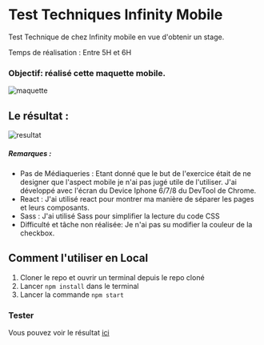 # Test Techniques Infinity Mobile

Test Technique de chez Infinity mobile en vue d'obtenir un stage.

Temps de réalisation : Entre 5H et 6H

### Objectif: réalisé cette maquette mobile. 
 ![maquette](https://i.ibb.co/xJPYPF9/test-decoupe-2.png)
 
## Le résultat : 
 ![resultat](https://i.ibb.co/HTN9Lgn/test-infinity.png)
 
##### Remarques : 
* Pas de Médiaqueries : Etant donné que le but de l'exercice était de ne designer que l'aspect mobile je n'ai pas jugé utile de l'utiliser. J'ai développé avec l'écran du Device Iphone 6/7/8 du DevTool de Chrome.
* React : J'ai utilisé react pour montrer ma manière de séparer les pages et leurs composants. 
* Sass : J'ai utilisé Sass pour simplifier la lecture du code CSS 
* Difficulté et tâche non réalisée: Je n'ai pas su modifier la couleur de la checkbox. 
 
## Comment l'utiliser en Local 

1. Cloner le repo et ouvrir un terminal depuis le repo cloné
2. Lancer ``` npm install ``` dans le terminal 
3. Lancer la commande ``` npm start ```

### Tester 
Vous pouvez voir le résultat [ici](https://vigorous-kirch-1164b4.netlify.com/)



